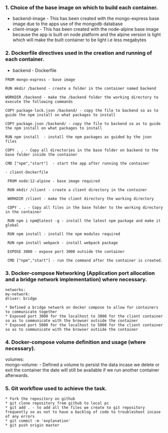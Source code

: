 ### 1. Choice of the base image on which to build each container.  
  - backend-image - This has been created with the mongo-express base image due to the apps use of the mongodb database  
  - client-image - This has been created with the node-alpine base image because the app is built on node platform and the alpine version is light which will make the    built container to be light i.e less megabytes  
    
### 2. Dockerfile directives used in the creation and running of each container.  
   - backend - Dockerfile  
   
    FROM mongo-express - base image  

    RUN mkdir /backend - create a folder in the container named backend  

    WORKDIR /backend - make the /backend folder the working directory to execute the following commands  

    COPY package-lock.json /backend/ - copy the file to backend so as to guide the npm install on what packages to install  

    COPY package.json /backend/ - copy the file to backend so as to guide the npm install on what packages to install    

    RUN npm install  - install the npm packages as guided by the json files   

    COPY . . - Copy all directories in the base folder on backend to the base folder inside the container   

    CMD ["npm","start"]  - start the app after running the container  

    - client-Dockerfile 
    
     FROM node:12-alpine - base image required  

     RUN mkdir /client - create a client directory in the container  

     WORKDIR /client - make the client directory the working directory  

     COPY . . - Copy all files in the base folder to the working directory in the container  

     RUN npm i npm@latest -g - install the latest npm package and make it global  

     RUN npm install - install the npm modules required  

     RUN npm install webpack - install webpack package  

     EXPOSE 3000 - expose port 3000 outside the container  

     CMD ["npm","start"] - run the command after the container is created.   

### 3. Docker-compose Networking (Application port allocation and a bridge network implementation) where necessary.  
    networks:   
    my-network:   
    driver: bridge   

    * Defined a bridge network on docker compose to allow for containers to communicate together  
    * Exposed port 3000 for the localhost to 3000 for the client container so as to communicate with the browser outside the container  
    * Exposed port 5000 for the localhost to 5000 for the client container so as to communicate with the browser outside the container  

### 4. Docker-compose volume definition and usage (where necessary).  

volumes:  
  mongo-volume: - Defined a volume to persist the data incase we delete or exit the container the date will still be available if we run another container afterwards.  

### 5. Git workflow used to achieve the task.  
    * Fork the repository on github  
    * git clone repository from github to local pc  
    * git add . - to add all the files we create to git repository frequently so as not to have a backlog of code to troubleshoot incase of any errors  
    * git commit -m 'explanation'  
    * git push origin master  
